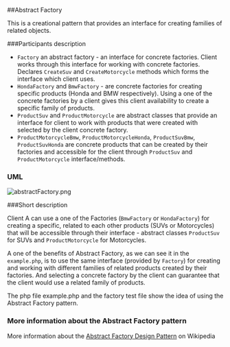 ##Abstract Factory

This is a creational pattern that provides an interface for creating families of related objects.

###Participants description

* `Factory` an abstract factory - an interface for concrete factories. Client works through this interface for working
with concrete factories. Declares `CreateSuv` and `CreateMotorcycle` methods which forms the interface which client uses.
* `HondaFactory` and `BmwFactory` - are concrete factories for creating specific products (Honda and BMW respectively).
Using a one of the concrete factories by a client gives this client availability to create a specific family of products.
* `ProductSuv` and `ProductMotorcycle` are abstract classes that provide an interface for client to work with products that
were created with selected by the client concrete factory.
* `ProductMotorcycleBmw`, `ProductMotorcycleHonda`, `ProductSuvBmw`, `ProductSuvHonda` are concrete products that can be created
by their factories and accessible for the client through `ProductSuv` and `ProductMotorcycle` interface/methods.

### UML

![abstractFactory.png](https://github.com/jack-zuban/design-patterns/blob/master/images/abstractFactory.png)

###Short description

Client A can use a one of the Factories (`BmwFactory` or `HondaFactory`) for creating a specific, related to each other
products (SUVs or Motorcycles) that will be accessible through their interface - abstract classes `ProductSuv` for SUVs
and `ProductMotorcycle` for Motorcycles.

A one of the benefits of Abstract Factory, as we can see it in the `example.php`, is to use the same interface (provided by
`Factory`) for creating and working with different families of related products created by their factories.
And selecting a concrete factory by the client can guarantee that the client would use a related family of products.

The php file example.php and the factory test file show the idea of using the Abstract Factory pattern.

### More information about the Abstract Factory pattern

More information about the [Abstract Factory Design Pattern](https://en.wikipedia.org/wiki/Abstract_factory_pattern) on Wikipedia
